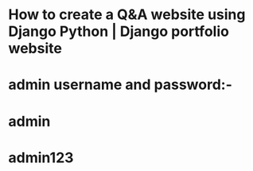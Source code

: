 # How to create a Q&A website using Django Python | Django portfolio website

# admin username and password:-
# admin
# admin123